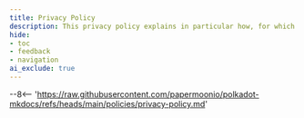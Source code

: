 ```yaml
---
title: Privacy Policy
description: This privacy policy explains in particular how, for which purposes, and to what extent your Personal Data is collected and processed by us through the Website.
hide:
- toc
- feedback
- navigation
ai_exclude: true
---
```


--8<-- 'https://raw.githubusercontent.com/papermoonio/polkadot-mkdocs/refs/heads/main/policies/privacy-policy.md'
